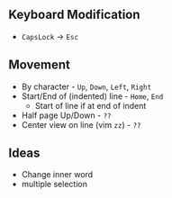 
## Keyboard Modification
- `CapsLock` -> `Esc`

## Movement
- By character - `Up`, `Down`, `Left`, `Right`
- Start/End of (indented) line - `Home`, `End`
  - Start of line if at end of indent
- Half page Up/Down - `??`
- Center view on line (vim `zz`) - `??`

## Ideas
- Change inner word
- multiple selection
